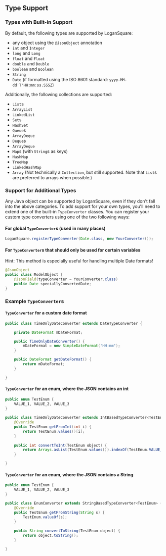 ## Type Support

### Types with Built-in Support

By default, the following types are supported by LoganSquare:

* any object using the `@JsonObject` annotation
* `int` and `Integer`
* `long` and `Long`
* `float` and `Float`
* `double` and `Double`
* `boolean` and `Boolean`
* `String`
* `Date` (if formatted using the ISO 8601 standard: `yyyy-MM-dd'T'HH:mm:ss.SSSZ`)

Additionally, the following collections are supported:

* `List`s
 * `ArrayList`
 * `LinkedList`
* `Set`s
 * `HashSet` 
* `Queue`s
 * `ArrayDeque`
* `Deque`s
 * `ArrayDeque`
* `Map`s (with `String`s as keys)
 * `HashMap`
 * `TreeMap`
 * `LinkedHashMap` 
* `Array` (Not technically a `Collection`, but still supported. Note that `List`s are preferred to arrays when possible.)

### Support for Additional Types

Any Java object can be supported by LoganSquare, even if they don't fall into the above categories. To add support for your own types, you'll need to extend one of the built-in `TypeConverter` classes. You can register your custom type converters using one of the two following ways:

#### For global `TypeConverter`s (used in many places)

```java
LoganSquare.registerTypeConverter(Date.class, new YourConverter());
```

#### For `TypeConverter`s that should only be used for certain variables

Hint: This method is especially useful for handling multiple Date formats!

```java
@JsonObject
public class ModelObject {
    @JsonField(typeConverter = YourConverter.class)
    public Date speciallyConvertedDate;
}
```

### Example `TypeConverter`s

#### `TypeConverter` for a custom date format

```java
public class TimeOnlyDateConverter extends DateTypeConverter {

    private DateFormat mDateFormat;

    public TimeOnlyDateConverter() {
        mDateFormat = new SimpleDateFormat("HH:mm");
    }

    public DateFormat getDateFormat() {
        return mDateFormat;
    }

}
```

#### `TypeConverter` for an enum, where the JSON contains an int

```java
public enum TestEnum {
    VALUE_1, VALUE_2, VALUE_3
}
    
public class TimeOnlyDateConverter extends IntBasedTypeConverter<TestEnum> {
    @Override
    public TestEnum getFromInt(int i) {
        return TestEnum.values()[i];
    }
    
    public int convertToInt(TestEnum object) {
        return Arrays.asList(TestEnum.values()).indexOf(TestEnum.VALUE_1);
    }

}
```

#### `TypeConverter` for an enum, where the JSON contains a String

```java
public enum TestEnum {
    VALUE_1, VALUE_2, VALUE_3
}

public class EnumConverter extends StringBasedTypeConverter<TestEnum> {
    @Override
    public TestEnum getFromString(String s) {
        TestEnum.valueOf(s);
    }
    
    public String convertToString(TestEnum object) {
        return object.toString();
    }

}
```
